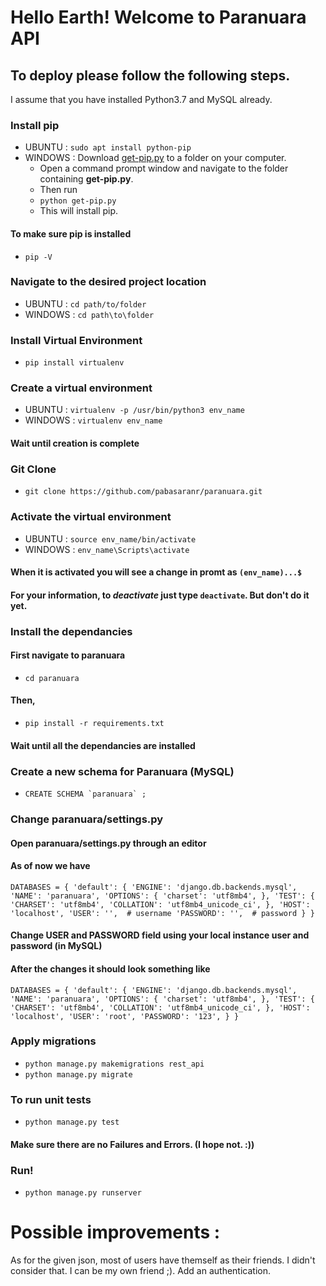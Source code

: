 # Hello Earth! Welcome to Paranuara API

## To deploy please follow the following steps. 
I assume that you have installed Python3.7 and MySQL already. 

### Install pip
- UBUNTU : `sudo apt install python-pip`
- WINDOWS : Download [get-pip.py](https://bootstrap.pypa.io/get-pip.py) to a folder on your computer.
    - Open a command prompt window and navigate to the folder containing **get-pip.py**. 
    - Then run 
    - `python get-pip.py `
    - This will install pip.
#### To make sure **pip** is installed
- `pip -V`

### Navigate to the desired project location
- UBUNTU : `cd path/to/folder`
- WINDOWS : `cd path\to\folder`

### Install Virtual Environment
- `pip install virtualenv`

### Create a virtual environment 
- UBUNTU : `virtualenv -p /usr/bin/python3 env_name`
- WINDOWS : `virtualenv env_name`
#### Wait until creation is complete

### Git Clone
- `git clone https://github.com/pabasaranr/paranuara.git`

### Activate the virtual environment
- UBUNTU : `source env_name/bin/activate`
- WINDOWS : `env_name\Scripts\activate`
#### When it is activated you will see a change in promt as `(env_name)...$`
#### For your information, to *deactivate* just type `deactivate`. But don't do it yet.

### Install the dependancies
#### First navigate to paranuara
- `cd paranuara`
#### Then,
- `pip install -r requirements.txt`
#### Wait until all the dependancies are installed

### Create a new schema for Paranuara (MySQL)
- ``CREATE SCHEMA `paranuara` ;`` 

### Change paranuara/settings.py
#### Open paranuara/settings.py through an editor
#### As of now we have 
``DATABASES = {
    'default': {
        'ENGINE': 'django.db.backends.mysql',
        'NAME': 'paranuara',
        'OPTIONS': {
            'charset': 'utf8mb4',
        },
        'TEST': {
            'CHARSET': 'utf8mb4',
            'COLLATION': 'utf8mb4_unicode_ci',
        },
        'HOST': 'localhost',
        'USER': '',  # username
        'PASSWORD': '',  # password
    }
}``
#### Change **USER** and **PASSWORD** field using your local instance user and password (in MySQL)
#### After the changes it should look something like
``DATABASES = {
    'default': {
        'ENGINE': 'django.db.backends.mysql',
        'NAME': 'paranuara',
        'OPTIONS': {
            'charset': 'utf8mb4',
        },
        'TEST': {
            'CHARSET': 'utf8mb4',
            'COLLATION': 'utf8mb4_unicode_ci',
        },
        'HOST': 'localhost',
        'USER': 'root',
        'PASSWORD': '123',
    }
}``

### Apply migrations 
- `python manage.py makemigrations rest_api`
- `python manage.py migrate`

### To run unit tests
- `python manage.py test`
#### Make sure there are no Failures and Errors. (I hope not. :))

### Run!
- `python manage.py runserver`

# Possible improvements : 
As for the given json, most of users have themself as their friends. I didn't consider that. I can be my own friend ;).
Add an authentication.


